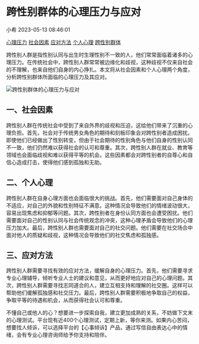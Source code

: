 # 跨性别群体的心理压力与应对

小希  2023-05-13 08:46:01

[心理压力](/tag/1617.html) [社会因素](/tag/1917.html) [应对方法](/tag/2139.html) [个人心理](/tag/4856.html) [跨性别群体](/tag/45941.html)

跨性别人群是指性别认同与出生时生理性别不一致的人，他们常常面临着诸多的心理压力。在传统社会中，跨性别人群常常被边缘化和歧视，这种歧视不仅来自社会的不理解，也来自他们自身的内心挣扎。本文将从社会因素和个人心理两个角度，分析跨性别群体所面临的心理压力及其应对。

![跨性别群体的心理压力与应对](https://ossqdy.ycpai.cn/xlcms/site/2021-12/8/200/2021120815102487.jpg)

## 一、社会因素

跨性别人群在传统社会中受到了来自外界的歧视和压迫，这给他们带来了沉重的心理负担。首先，社会对于传统男女角色的期待和刻板印象会对跨性别者造成困扰。即使他们已经做出了性别转变，但由于社会期待的性别角色与他们自身的性别认同不一致，他们仍然难以获得社会的认可和尊重。其次，跨性别人群在就业、教育等领域也会面临歧视和难以获得平等的机会。这些因素都会对跨性别者的自尊心和自信心造成打击，使得他们感到孤独和无助。

## 二、个人心理

跨性别人群在自身心理方面也会面临很大的挑战。首先，他们需要面对自己身体的不适应，对自己的外貌和性别特征不满意。这种情况会导致他们的情绪波动很大，容易出现焦虑和抑郁等问题。其次，跨性别者在身份认同方面也会遭受困扰。他们需要面对自己的性别认同与社会传统观念的冲突，这种心理矛盾会导致他们的心理压力加大。最后，跨性别人群也需要面对自己的社交问题。他们需要在社交场合中面对他人的质疑和歧视，这种情况会导致他们的社交焦虑和孤独感。

## 三、应对方法

跨性别人群需要寻找有效的应对方法，缓解自身的心理压力。首先，他们需要寻求专业心理辅导，倾听专业人士的建议和意见，从而更好地应对自己的心理问题。其次，跨性别人群需要寻找志同道合的人，建立互相支持和理解的社交圈。这样可以帮助他们缓解孤独感和社交压力。最后，跨性别人群需要积极地争取自己的权益，争取平等的待遇和机会，从而获得社会认可和尊重。

不懂自己或他人的心？想要进一步探索自我，建立更加成熟的关系，不妨做下文末的心理测试。平台现有近400个心理测试，定期上新，等你来测。如果内心苦闷，想要找人倾诉，可以选择平台的【心事倾诉】产品，通过写信自由表达心中的情绪，会有专业心理咨询师给予你支持和陪伴。